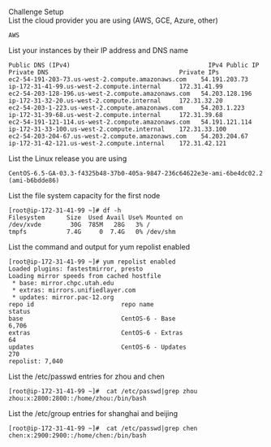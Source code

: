 Challenge Setup  
List the cloud provider you are using (AWS, GCE, Azure, other)  
```
AWS
```  

List your instances by their IP address and DNS name  
```
Public DNS (IPv4)	                                   IPv4 Public IP    Private DNS                                    Private IPs  
ec2-54-191-203-73.us-west-2.compute.amazonaws.com    54.191.203.73     ip-172-31-41-99.us-west-2.compute.internal     172.31.41.99
ec2-54-203-128-196.us-west-2.compute.amazonaws.com   54.203.128.196    ip-172-31-32-20.us-west-2.compute.internal     172.31.32.20
ec2-54-203-1-223.us-west-2.compute.amazonaws.com     54.203.1.223      ip-172-31-39-68.us-west-2.compute.internal     172.31.39.68
ec2-54-191-121-114.us-west-2.compute.amazonaws.com   54.191.121.114    ip-172-31-33-100.us-west-2.compute.internal    172.31.33.100
ec2-54-203-204-67.us-west-2.compute.amazonaws.com    54.203.204.67     ip-172-31-42-121.us-west-2.compute.internal    172.31.42.121
```  

List the Linux release you are using  
```
CentOS-6.5-GA-03.3-f4325b48-37b0-405a-9847-236c64622e3e-ami-6be4dc02.2 (ami-b6bdde86)
```  

List the file system capacity for the first node  
```
[root@ip-172-31-41-99 ~]# df -h
Filesystem      Size  Used Avail Use% Mounted on
/dev/xvde        30G  785M   28G   3% /
tmpfs           7.4G     0  7.4G   0% /dev/shm
```  

List the command and output for yum repolist enabled  
```
[root@ip-172-31-41-99 ~]# yum repolist enabled
Loaded plugins: fastestmirror, presto
Loading mirror speeds from cached hostfile
 * base: mirror.chpc.utah.edu
 * extras: mirrors.unifiedlayer.com
 * updates: mirror.pac-12.org
repo id                        repo name                                  status
base                           CentOS-6 - Base                            6,706
extras                         CentOS-6 - Extras                             64
updates                        CentOS-6 - Updates                           270
repolist: 7,040
```  

List the /etc/passwd entries for zhou and chen  
```
[root@ip-172-31-41-99 ~]#  cat /etc/passwd|grep zhou
zhou:x:2800:2800::/home/zhou:/bin/bash
```  

List the /etc/group entries for shanghai and beijing  
```
[root@ip-172-31-41-99 ~]#  cat /etc/passwd|grep chen
chen:x:2900:2900::/home/chen:/bin/bash
```  
